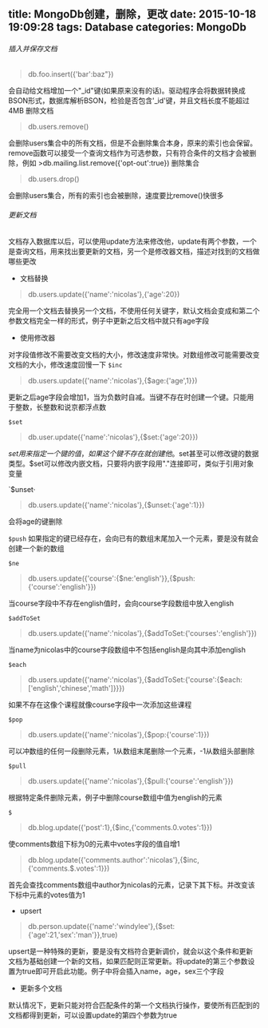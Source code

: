 title: MongoDb创建，删除，更改
date: 2015-10-18 19:09:28
tags: Database
categories: MongoDb
---
###### 插入并保存文档
>db.foo.insert({'bar':baz"})

会自动给文档增加一个"_id"键(如果原来没有的话)。驱动程序会将数据转换成BSON形式，数据库解析BSON，检验是否包含'_id'键，并且文档长度不能超过4MB
删除文档
>db.users.remove()

会删除users集合中的所有文档，但是不会删除集合本身，原来的索引也会保留。remove函数可以接受一个查询文档作为可选参数，只有符合条件的文档才会被删除，例如 >db.mailing.list.remove({'opt-out':true})
删除集合
>db.users.drop()

会删除users集合，所有的索引也会被删除，速度要比remove()快很多
###### 更新文档
文档存入数据库以后，可以使用update方法来修改他，update有两个参数，一个是查询文档，用来找出要更新的文档，另一个是修改器文档，描述对找到的文档做哪些更改
<!--more-->

* 文档替换
>db.users.update({'name':'nicolas'},{'age':20})

完全用一个文档去替换另一个文档，不使用任何关键字，默认文档会变成和第二个参数文档完全一样的形式，例子中更新之后文档中就只有age字段

* 使用修改器

对字段值修改不需要改变文档的大小，修改速度非常快。对数组修改可能需要改变文档的大小，修改速度回慢一下
`$inc`
>db.users.update({'name':'nicolas'},{$age:{'age',1}})

更新之后age字段会增加1，当为负数时自减。当键不存在时创建一个键。只能用于整数，长整数和说京都浮点数

`$set`
>db.user.update({'name':'nicolas'},{$set:{'age':20}}) 

$set用来指定一个键的值，如果这个键不存在就创建他。$set甚至可以修改键的数据类型。$set可以修改内嵌文档，只要将内嵌字段用"."连接即可，类似于引用对象变量

`$unset·
>db.users.update({'name':'nicolas'},{$unset:{'age':1}})

会将age的键删除

`$push`
如果指定的键已经存在，会向已有的数组末尾加入一个元素，要是没有就会创建一个新的数组



`$ne`
>db.users.update({'course':{$ne:'english'}},{$push:{'course':'english'}})    

当course字段中不存在english值时，会向course字段数组中放入english

`$addToSet`
>db.users.update({'name':'nicolas'},{$addToSet:{'courses':'english'}})

当name为nicolas中的course字段数组中不包括english是向其中添加english

`$each`
>db.users.update({'name':'nicolas'},{$addToSet:{'course':{$each:['english','chinese','math']}}})    

如果不存在这像个课程就像course字段中一次添加这些课程

`$pop`
>db.users.update({'name':'nicolas'},{$pop:{'course':1}})    

可以冲数组的任何一段删除元素，1从数组末尾删除一个元素，-1从数组头部删除

`$pull`
>db.users.update({'name':'nicolas'},{$pull:{'course':'english'}})	

根据特定条件删除元素，例子中删除course数组中值为english的元素

`$`
>db.blog.update({'post':1},{$inc,{'comments.0.votes':1}})

使comments数组下标为0的元素中votes字段的值自增1
>db.blog.update({'comments.author':'nicolas'},{$inc,{'comments.$.votes':1}})

首先会查找comments数组中author为nicolas的元素，记录下其下标。并改变该下标中元素的votes值为1

* upsert

> db.person.update({'name':'windylee'},{$set:{'age':21,'sex':'man'}},true)

upsert是一种特殊的更新，要是没有文档符合更新调价，就会以这个条件和更新文档为基础创建一个新的文档，如果匹配则正常更新。将update的第三个参数设置为true即可开启此功能。例子中将会插入name，age，sex三个字段

- 更新多个文档

默认情况下，更新只能对符合匹配条件的第一个文档执行操作，要使所有匹配到的文档都得到更新，可以设置update的第四个参数为true


